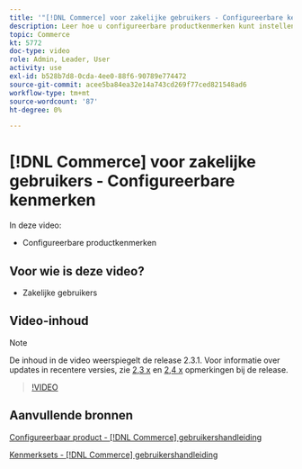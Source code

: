 ```yaml
---
title: '"[!DNL Commerce] voor zakelijke gebruikers - Configureerbare kenmerken"'
description: Leer hoe u configureerbare productkenmerken kunt instellen.
topic: Commerce
kt: 5772
doc-type: video
role: Admin, Leader, User
activity: use
exl-id: b528b7d8-0cda-4ee0-88f6-90789e774472
source-git-commit: acee5ba84ea32e14a743cd269f77ced821548ad6
workflow-type: tm+mt
source-wordcount: '87'
ht-degree: 0%

---
```


# [!DNL Commerce] voor zakelijke gebruikers - Configureerbare kenmerken

In deze video:

- Configureerbare productkenmerken

## Voor wie is deze video?

- Zakelijke gebruikers

## Video-inhoud

>[!NOTE]
>
>De inhoud in de video weerspiegelt de release 2.3.1. Voor informatie over updates in recentere versies, zie [ 2,3 x](https://devdocs.magento.com/guides/v2.3/release-notes/bk-release-notes.html) en [2,4 x](https://devdocs.magento.com/guides/v2.4/release-notes/bk-release-notes.html) opmerkingen bij de release.

>[!VIDEO](https://video.tv.adobe.com/v/35957?quality=12&learn=on)

## Aanvullende bronnen

[Configureerbaar product - [!DNL Commerce] gebruikershandleiding](https://docs.magento.com/user-guide/catalog/product-create-configurable.html)

[Kenmerksets - [!DNL Commerce] gebruikershandleiding](https://docs.magento.com/user-guide/stores/attribute-sets.html)
